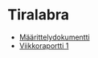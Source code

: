 # Tiralabra
- [Määrittelydokumentti](https://github.com/mcdongo/tiraprojekti/blob/master/documentation/maarittelydokumentti.md)
- [Viikkoraportti 1](https://github.com/mcdongo/tiraprojekti/blob/master/documentation/viikkoraportti1.md)